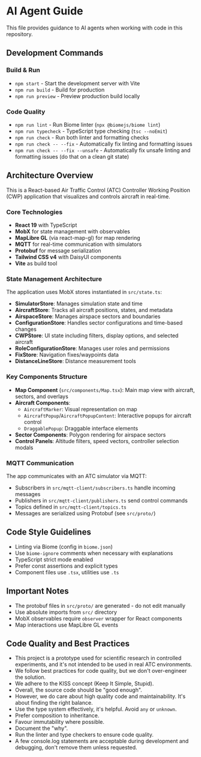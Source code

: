 # AI Agent Guide

This file provides guidance to AI agents when working with code in this repository.

## Development Commands

### Build & Run

- `npm start` - Start the development server with Vite
- `npm run build` - Build for production
- `npm run preview` - Preview production build locally

### Code Quality

- `npm run lint` - Run Biome linter (`npx @biomejs/biome lint`)
- `npm run typecheck` - TypeScript type checking (`tsc --noEmit`)
- `npm run check` - Run both linter and formatting checks
- `npm run check -- --fix` - Automatically fix linting and formatting issues
- `npm run check -- --fix --unsafe` - Automatically fix unsafe linting and formatting issues (do that on a clean git state)

## Architecture Overview

This is a React-based Air Traffic Control (ATC) Controller Working Position (CWP) application that visualizes and controls aircraft in real-time.

### Core Technologies

- **React 19** with TypeScript
- **MobX** for state management with observables
- **MapLibre GL** (via react-map-gl) for map rendering
- **MQTT** for real-time communication with simulators
- **Protobuf** for message serialization
- **Tailwind CSS v4** with DaisyUI components
- **Vite** as build tool

### State Management Architecture

The application uses MobX stores instantiated in `src/state.ts`:

- **SimulatorStore**: Manages simulation state and time
- **AircraftStore**: Tracks all aircraft positions, states, and metadata
- **AirspaceStore**: Manages airspace sectors and boundaries
- **ConfigurationStore**: Handles sector configurations and time-based changes
- **CWPStore**: UI state including filters, display options, and selected aircraft
- **RoleConfigurationStore**: Manages user roles and permissions
- **FixStore**: Navigation fixes/waypoints data
- **DistanceLineStore**: Distance measurement tools

### Key Components Structure

- **Map Component** (`src/components/Map.tsx`): Main map view with aircraft, sectors, and overlays
- **Aircraft Components**:
  - `AircraftMarker`: Visual representation on map
  - `AircraftPopup`/`AircraftPopupContent`: Interactive popups for aircraft control
  - `DraggablePopup`: Draggable interface elements
- **Sector Components**: Polygon rendering for airspace sectors
- **Control Panels**: Altitude filters, speed vectors, controller selection modals

### MQTT Communication

The app communicates with an ATC simulator via MQTT:

- Subscribers in `src/mqtt-client/subscribers.ts` handle incoming messages
- Publishers in `src/mqtt-client/publishers.ts` send control commands
- Topics defined in `src/mqtt-client/topics.ts`
- Messages are serialized using Protobuf (see `src/proto/`)

## Code Style Guidelines

- Linting via Biome (config in `biome.json`)
- Use `biome-ignore` comments when necessary with explanations
- TypeScript strict mode enabled
- Prefer const assertions and explicit types
- Component files use `.tsx`, utilities use `.ts`

## Important Notes

- The protobuf files in `src/proto/` are generated - do not edit manually
- Use absolute imports from `src/` directory
- MobX observables require `observer` wrapper for React components
- Map interactions use MapLibre GL events

## Code Quality and Best Practices

- This project is a prototype used for scientific research in controlled experiments, and it's not intended to be used in real ATC environments.
- We follow best practices for code quality, but we don't over-engineer the solution.
- We adhere to the KISS concept (Keep It Simple, Stupid).
- Overall, the source code should be "good enough".
- However, we do care about high quality code and maintainability. It's about finding the right balance.
- Use the type system effectively, it's helpful. Avoid `any` or `unknown`.
- Prefer composition to inheritance.
- Favour immutability where possible.
- Document the "why".
- Run the linter and type checkers to ensure code quality.
- A few console.log statements are acceptable during development and debugging, don't remove them unless requested.
